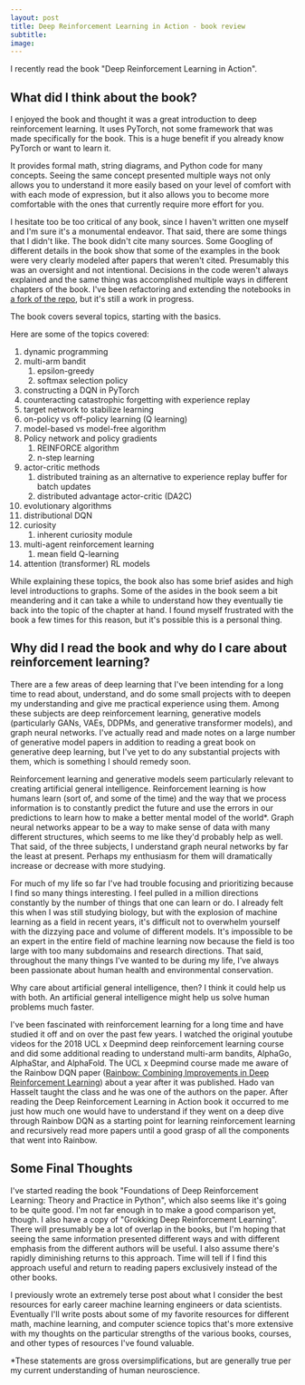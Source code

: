 ```yaml
---
layout: post
title: Deep Reinforcement Learning in Action - book review
subtitle:  
image:
---
```


I recently read the book "Deep Reinforcement Learning in Action".

## What did I think about the book?

I enjoyed the book and thought it was a great introduction to deep reinforcement learning. It uses PyTorch, not some framework that was made specifically for the book. This is a huge benefit if you already know PyTorch or want to learn it.

It provides formal math, string diagrams, and Python code for many concepts. Seeing the same concept presented multiple ways not only allows you to understand it more easily based on your level of comfort with with each mode of expression, but it also allows you to become more comfortable with the ones that currently require more effort for you.

I hesitate too be too critical of any book, since I haven't written one myself and I'm sure it's a monumental endeavor. That said, there are some things that I didn't like. The book didn't cite many sources. Some Googling of different details in the book show that some of the examples in the book were very clearly modeled after papers that weren't cited. Presumably this was an oversight and not intentional. Decisions in the code weren't always explained and the same thing was accomplished multiple ways in different chapters of the book. I've been refactoring and extending the notebooks in [a fork of the repo](https://github.com/Jack-Etheredge/DeepReinforcementLearningInAction), but it's still a work in progress. 

The book covers several topics, starting with the basics.

Here are some of the topics covered:

1. dynamic programming
2. multi-arm bandit
    1. epsilon-greedy
    2. softmax selection policy
3. constructing a DQN in PyTorch
4. counteracting catastrophic forgetting with experience replay
5. target network to stabilize learning
6. on-policy vs off-policy learning (Q learning)
7. model-based vs model-free algorithm
8. Policy network and policy gradients
    1. REINFORCE algorithm
    2. n-step learning
9. actor-critic methods
    1. distributed training as an alternative to experience replay buffer for batch updates
    2. distributed advantage actor-critic (DA2C)
10. evolutionary algorithms
11. distributional DQN
12. curiosity
    1. inherent curiosity module
13. multi-agent reinforcement learning
    1. mean field Q-learning
14. attention (transformer) RL models

While explaining these topics, the book also has some brief asides and high level introductions to graphs. Some of the asides in the book seem a bit meandering and it can take a while to understand how they eventually tie back into the topic of the chapter at hand. I found myself frustrated with the book a few times for this reason, but it's possible this is a personal thing.

## Why did I read the book and why do I care about reinforcement learning?

There are a few areas of deep learning that I've been intending for a long time to read about, understand, and do some small projects with to deepen my understanding and give me practical experience using them. Among these subjects are deep reinforcement learning, generative models (particularly GANs, VAEs, DDPMs, and generative transformer models), and graph neural networks. I've actually read and made notes on a large number of generative model papers in addition to reading a great book on generative deep learning, but I've yet to do any substantial projects with them, which is something I should remedy soon.

Reinforcement learning and generative models seem particularly relevant to creating artificial general intelligence. Reinforcement learning is how humans learn (sort of, and some of the time) and the way that we process information is to constantly predict the future and use the errors in our predictions to learn how to make a better mental model of the world*. Graph neural networks appear to be a way to make sense of data with many different structures, which seems to me like they'd probably help as well. That said, of the three subjects, I understand graph neural networks by far the least at present. Perhaps my enthusiasm for them will dramatically increase or decrease with more studying.

For much of my life so far I've had trouble focusing and prioritizing because I find so many things interesting. I feel pulled in a million directions constantly by the number of things that one can learn or do. I already felt this when I was still studying biology, but with the explosion of machine learning as a field in recent years, it's difficult not to overwhelm yourself with the dizzying pace and volume of different models. It's impossible to be an expert in the entire field of machine learning now because the field is too large with too many subdomains and research directions. That said, throughout the many things I’ve wanted to be during my life, I’ve always been passionate about human health and environmental conservation.

Why care about artificial general intelligence, then? I think it could help us with both. An artificial general intelligence might help us solve human problems much faster.

I've been fascinated with reinforcement learning for a long time and have studied it off and on over the past few years. I watched the original youtube videos for the 2018 UCL x Deepmind deep reinforcement learning course and did some additional reading to understand multi-arm bandits, AlphaGo, AlphaStar, and AlphaFold. The UCL x Deepmind course made me aware of the Rainbow DQN  paper ([Rainbow: Combining Improvements in Deep Reinforcement Learning](https://arxiv.org/pdf/1710.02298v1.pdf)) about a year after it was published. Hado van Hasselt taught the class and he was one of the authors on the paper. After reading the Deep Reinforcement Learning in Action book it occurred to me just how much one would have to understand if they went on a deep dive through Rainbow DQN as a starting point for learning reinforcement learning and recursively read more papers until a good grasp of all the components that went into Rainbow.

## Some Final Thoughts

I've started reading the book "Foundations of Deep Reinforcement Learning: Theory and Practice in Python", which also seems like it's going to be quite good. I'm not far enough in to make a good comparison yet, though. I also have a copy of "Grokking Deep Reinforcement Learning". There will presumably be a lot of overlap in the books, but I'm hoping that seeing the same information presented different ways and with different emphasis from the different authors will be useful. I also assume there's rapidly diminishing returns to this approach. Time will tell if I find this approach useful and return to reading papers exclusively instead of the other books.

I previously wrote an extremely terse post about what I consider the best resources for early career machine learning engineers or data scientists. Eventually I'll write posts about some of my favorite resources for different math, machine learning, and computer science topics that's more extensive with my thoughts on the particular strengths of the various books, courses, and other types of resources I've found valuable. 

*These statements are gross oversimplifications, but are generally true per my current understanding of human neuroscience.